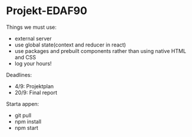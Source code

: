 # Projekt-EDAF90

Things we must use:

- external server
- use global state(context and reducer in react)
- use packages and prebuilt components rather than using native HTML and CSS
- log your hours!

Deadlines:

- 4/9: Projektplan
- 20/9: Final report

Starta appen:

- git pull
- npm install
- npm start
